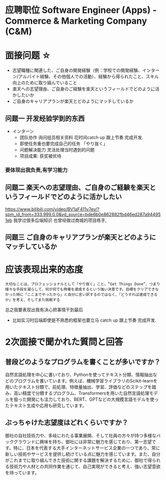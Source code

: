 # 应聘职位  Software Engineer (Apps) - Commerce & Marketing Company (C&M) 

# 面接问题 ☆
                             
                                   
- 志望職種に関連した、ご自身の開発経験（例：学校での開発経験、インターン/アルバイト経験、その他個人での活動）、経験から得られたこと、スキル向上のために取り組んでいること                                   
- 楽天への志望理由、ご自身のご経験を楽天というフィールドでどのように活かしたいか                                   
- ご自身のキャリアプランが楽天とどのようにマッチしているか     


## 问题一 开发经验学到的东西
- インターン
  - 团队协作 询问组员相关资料 花时间catch up 跟上节奏 完成开发.
  - 即使任务重也要完成自己的任务 「やり抜く」
  - 问题解决能力 灵活处理当时遇到的问题
  - 项目成果: 获奖被优待
### 要体现出我负责,有学习能力

## 问题二 楽天への志望理由、ご自身のご経験を楽天というフィールドでどのように活かしたい

https://www.bilibili.com/video/BV1aF411v7ey/?spm_id_from=333.999.0.0&vd_source=bde6b0e862882fbd46ed287a944951eb
 我学过很多后端知识 也曾经做过商城的项目练手,


## 问题三 ご自身のキャリアプランが楽天とどのようにマッチしているか 






# 应该表现出来的态度

```
大切なことは、プロフェッショナルとして「やり抜く」こと。“Get Things Done”、つまり様々な手段を凝らして、何が何でも物事を達成するという強い決意です。目標をクリアできなかった時に「ここまでやったから」と自分に言い訳するのではなく、「どうすれば達成できるか」を考え、そしてまた挑戦する

```

总之我要表现出我有决心把事情干到最后
- 比如实习时后端即使是不熟悉的框架也要立马 catch up
  跟上节奏 完成开发.


# 2次面接で聞かれた質問と回答

## 普段どのようなプログラムを書くことが多いですか？
自然言語処理を中心に書いており、Pythonを使ってテキスト分類、情報抽出などのプログラムを書いています。例えば、機械学習ライブラリのScikit-learnを用いたテキスト分類で、前処理、特徴量抽出、学習、評価などのステップを踏み、高い精度で分類するプログラム、Transformersを用いた自然言語処理モデルを扱った開発にも注力しており、BERT、GPTなどの大規模言語モデルを使ったテキスト生成や応用も研究しています。

## ぶっちゃけた志望度はどれくらいですか？
御社の自社技術力や、多岐にわたる事業展開、そして社員の方々が持つ多様なバックグラウンドに興味を持ち、御社には非常に魅力を感じており、第一志望です。特に、日本を代表する大手インターネットサービス企業の一つであり、常に新しい技術やサービスを提供し続けている点に魅力を感じています。また、自分がこれまでに取り組んできた技術に関する課題を解決するために、御社で得られる技術力や人材との共同作業を通じて、自己実現ができると考え、強い志望意欲を持っています。